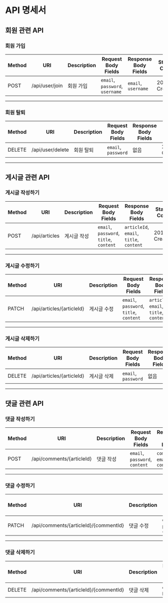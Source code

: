 # API 명세서

## 회원 관련 API

### 회원 가입

| Method | URI             | Description  | Request Body Fields                                    | Response Body Fields                    | Status Code  |
|--------|-----------------|--------------|-------------------------------------------------------|-----------------------------------------|--------------|
| POST   | /api/user/join   | 회원 가입     | `email`, `password`, `username`                        | `email`, `username`                     | 201 Created  |

---

### 회원 탈퇴

| Method | URI             | Description  | Request Body Fields                             | Response Body Fields | Status Code  |
|--------|-----------------|--------------|-------------------------------------------------|----------------------|--------------|
| DELETE | /api/user/delete | 회원 탈퇴     | `email`, `password`                             | 없음                 | 204 No Content |

---

## 게시글 관련 API

### 게시글 작성하기

| Method | URI               | Description  | Request Body Fields                                  | Response Body Fields                              | Status Code  |
|--------|-------------------|--------------|-----------------------------------------------------|--------------------------------------------------|--------------|
| POST   | /api/articles      | 게시글 작성   | `email`, `password`, `title`, `content`              | `articleId`, `email`, `title`, `content`          | 201 Created  |

---

### 게시글 수정하기

| Method | URI                        | Description  | Request Body Fields                                  | Response Body Fields                              | Status Code  |
|--------|----------------------------|--------------|-----------------------------------------------------|--------------------------------------------------|--------------|
| PATCH  | /api/articles/{articleId}   | 게시글 수정   | `email`, `password`, `title`, `content`              | `articleId`, `email`, `title`, `content`          | 200 OK       |

---

### 게시글 삭제하기

| Method | URI                        | Description  | Request Body Fields                                  | Response Body Fields                              | Status Code  |
|--------|----------------------------|--------------|-----------------------------------------------------|--------------------------------------------------|--------------|
| DELETE | /api/articles/{articleId}   | 게시글 삭제   | `email`, `password`                                  | 없음                                               | 204 No Content |

---

## 댓글 관련 API

### 댓글 작성하기

| Method | URI                          | Description  | Request Body Fields                                   | Response Body Fields                                 | Status Code  |
|--------|------------------------------|--------------|------------------------------------------------------|-----------------------------------------------------|--------------|
| POST   | /api/comments/{articleId}     | 댓글 작성     | `email`, `password`, `content`                        | `commentId`, `email`, `content`                     | 201 Created  |

---

### 댓글 수정하기

| Method | URI                                          | Description  | Request Body Fields                                   | Response Body Fields                                 | Status Code  |
|--------|----------------------------------------------|--------------|------------------------------------------------------|-----------------------------------------------------|--------------|
| PATCH  | /api/comments/{articleId}/{commentId}         | 댓글 수정     | `email`, `password`, `content`                        | `commentId`, `email`, `content`                     | 200 OK       |

---

### 댓글 삭제하기

| Method | URI                                          | Description  | Request Body Fields                                   | Response Body Fields                                 | Status Code  |
|--------|----------------------------------------------|--------------|------------------------------------------------------|-----------------------------------------------------|--------------|
| DELETE | /api/comments/{articleId}/{commentId}         | 댓글 삭제     | `email`, `password`                                   | 없음                                                | 204 No Content |
